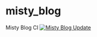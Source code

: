 # misty_blog
Misty Blog CI
[![Misty Blog Update](https://github.com/M1styDay/misty_blog/actions/workflows/deploy.yml/badge.svg?branch=master)](https://github.com/M1styDay/misty_blog/actions/workflows/deploy.yml)
